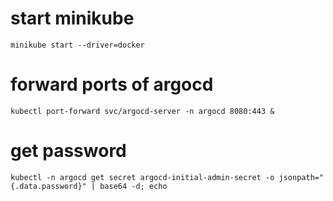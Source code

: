 # start minikube
```
minikube start --driver=docker
```

# forward ports of argocd
```
kubectl port-forward svc/argocd-server -n argocd 8080:443 &
```

# get password
```
kubectl -n argocd get secret argocd-initial-admin-secret -o jsonpath="{.data.password}" | base64 -d; echo
```
